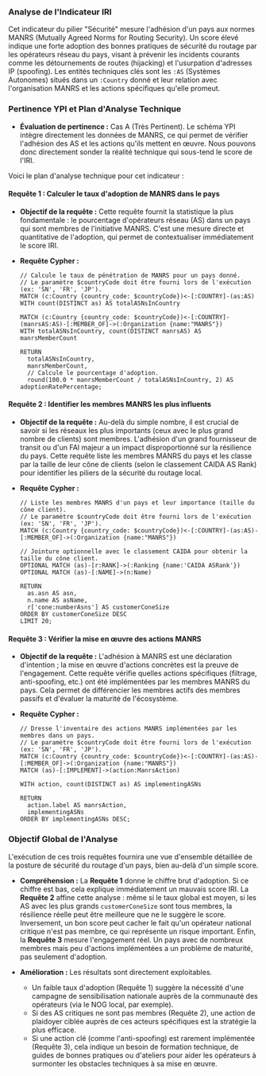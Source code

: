 ### Analyse de l'Indicateur IRI

Cet indicateur du pilier "Sécurité" mesure l'adhésion d'un pays aux normes MANRS (Mutually Agreed Norms for Routing Security). Un score élevé indique une forte adoption des bonnes pratiques de sécurité du routage par les opérateurs réseau du pays, visant à prévenir les incidents courants comme les détournements de routes (hijacking) et l'usurpation d'adresses IP (spoofing). Les entités techniques clés sont les `:AS` (Systèmes Autonomes) situés dans un `:Country` donné et leur relation avec l'organisation MANRS et les actions spécifiques qu'elle promeut.

### Pertinence YPI et Plan d'Analyse Technique

* **Évaluation de pertinence :** Cas A (Très Pertinent). Le schéma YPI intègre directement les données de MANRS, ce qui permet de vérifier l'adhésion des AS et les actions qu'ils mettent en œuvre. Nous pouvons donc directement sonder la réalité technique qui sous-tend le score de l'IRI.

Voici le plan d'analyse technique pour cet indicateur :

#### Requête 1 : Calculer le taux d'adoption de MANRS dans le pays

* **Objectif de la requête :** Cette requête fournit la statistique la plus fondamentale : le pourcentage d'opérateurs réseau (AS) dans un pays qui sont membres de l'initiative MANRS. C'est une mesure directe et quantitative de l'adoption, qui permet de contextualiser immédiatement le score IRI.

* **Requête Cypher :**
    ```cypher
    // Calcule le taux de pénétration de MANRS pour un pays donné.
    // Le paramètre $countryCode doit être fourni lors de l'exécution (ex: 'SN', 'FR', 'JP').
    MATCH (c:Country {country_code: $countryCode})<-[:COUNTRY]-(as:AS)
    WITH count(DISTINCT as) AS totalASNsInCountry
    
    MATCH (c:Country {country_code: $countryCode})<-[:COUNTRY]-(manrsAS:AS)-[:MEMBER_OF]->(:Organization {name:"MANRS"})
    WITH totalASNsInCountry, count(DISTINCT manrsAS) AS manrsMemberCount
    
    RETURN
      totalASNsInCountry,
      manrsMemberCount,
      // Calcule le pourcentage d'adoption.
      round(100.0 * manrsMemberCount / totalASNsInCountry, 2) AS adoptionRatePercentage;
    ```

#### Requête 2 : Identifier les membres MANRS les plus influents

* **Objectif de la requête :** Au-delà du simple nombre, il est crucial de savoir si les réseaux les plus importants (ceux avec le plus grand nombre de clients) sont membres. L'adhésion d'un grand fournisseur de transit ou d'un FAI majeur a un impact disproportionné sur la résilience du pays. Cette requête liste les membres MANRS du pays et les classe par la taille de leur cône de clients (selon le classement CAIDA AS Rank) pour identifier les piliers de la sécurité du routage local.

* **Requête Cypher :**
    ```cypher
    // Liste les membres MANRS d'un pays et leur importance (taille du cône client).
    // Le paramètre $countryCode doit être fourni lors de l'exécution (ex: 'SN', 'FR', 'JP').
    MATCH (c:Country {country_code: $countryCode})<-[:COUNTRY]-(as:AS)-[:MEMBER_OF]->(:Organization {name:"MANRS"})
    
    // Jointure optionnelle avec le classement CAIDA pour obtenir la taille du cône client.
    OPTIONAL MATCH (as)-[r:RANK]->(:Ranking {name:'CAIDA ASRank'})
    OPTIONAL MATCH (as)-[:NAME]->(n:Name)
    
    RETURN
      as.asn AS asn,
      n.name AS asName,
      r['cone:numberAsns'] AS customerConeSize
    ORDER BY customerConeSize DESC
    LIMIT 20;
    ```

#### Requête 3 : Vérifier la mise en œuvre des actions MANRS

* **Objectif de la requête :** L'adhésion à MANRS est une déclaration d'intention ; la mise en œuvre d'actions concrètes est la preuve de l'engagement. Cette requête vérifie quelles actions spécifiques (filtrage, anti-spoofing, etc.) ont été implémentées par les membres MANRS du pays. Cela permet de différencier les membres actifs des membres passifs et d'évaluer la maturité de l'écosystème.

* **Requête Cypher :**
    ```cypher
    // Dresse l'inventaire des actions MANRS implémentées par les membres dans un pays.
    // Le paramètre $countryCode doit être fourni lors de l'exécution (ex: 'SN', 'FR', 'JP').
    MATCH (c:Country {country_code: $countryCode})<-[:COUNTRY]-(as:AS)-[:MEMBER_OF]->(:Organization {name:"MANRS"})
    MATCH (as)-[:IMPLEMENT]->(action:ManrsAction)
    
    WITH action, count(DISTINCT as) AS implementingASNs
    
    RETURN
      action.label AS manrsAction,
      implementingASNs
    ORDER BY implementingASNs DESC;
    ```

### Objectif Global de l'Analyse

L'exécution de ces trois requêtes fournira une vue d'ensemble détaillée de la posture de sécurité du routage d'un pays, bien au-delà d'un simple score.

* **Compréhension :** La **Requête 1** donne le chiffre brut d'adoption. Si ce chiffre est bas, cela explique immédiatement un mauvais score IRI. La **Requête 2** affine cette analyse : même si le taux global est moyen, si les AS avec les plus grands `customerConeSize` sont tous membres, la résilience réelle peut être meilleure que ne le suggère le score. Inversement, un bon score peut cacher le fait qu'un opérateur national critique n'est pas membre, ce qui représente un risque important. Enfin, la **Requête 3** mesure l'engagement réel. Un pays avec de nombreux membres mais peu d'actions implémentées a un problème de maturité, pas seulement d'adoption.

* **Amélioration :** Les résultats sont directement exploitables.
    * Un faible taux d'adoption (Requête 1) suggère la nécessité d'une campagne de sensibilisation nationale auprès de la communauté des opérateurs (via le NOG local, par exemple).
    * Si des AS critiques ne sont pas membres (Requête 2), une action de plaidoyer ciblée auprès de ces acteurs spécifiques est la stratégie la plus efficace.
    * Si une action clé (comme l'anti-spoofing) est rarement implémentée (Requête 3), cela indique un besoin de formation technique, de guides de bonnes pratiques ou d'ateliers pour aider les opérateurs à surmonter les obstacles techniques à sa mise en œuvre.